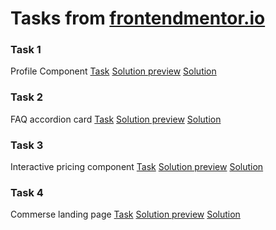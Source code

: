 # Tasks from [frontendmentor.io](https://www.frontendmentor.io/)
### Task 1
Profile Component [Task](https://www.frontendmentor.io/challenges/profile-card-component-cfArpWshJ/hub/profile-component-layout-using-html-and-css-6V3xuWvM7) [Solution preview](https://tydusgg.github.io/frontend-mentor-works/) [Solution](https://github.com/tydusgg/frontend-mentor-works/tree/task_1)
### Task 2
FAQ accordion card [Task](https://www.frontendmentor.io/challenges/faq-accordion-card-XlyjD0Oam) [Solution preview](https://optimistic-mcclintock-1733c3.netlify.app/) [Solution](https://github.com/tydusgg/frontend-mentor-works/tree/task_2)
### Task 3
Interactive pricing component [Task](https://www.frontendmentor.io/challenges/interactive-pricing-component-t0m8PIyY8) [Solution preview](https://silly-jones-7c9c2c.netlify.app/) [Solution](https://github.com/tydusgg/frontend-mentor-works/tree/task_3)
### Task 4
Commerse landing page [Task](https://www.frontendmentor.io/challenges/blogr-landing-page-EX2RLAApP) [Solution preview](https://6060913383ce5b00070c5788--compassionate-bassi-90cd6c.netlify.app/) [Solution](https://github.com/tydusgg/frontend-mentor-works/tree/task_4)
